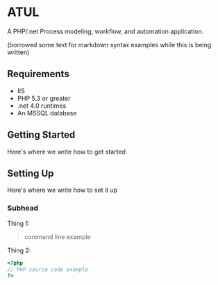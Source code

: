 ATUL
====

A PHP/.net Process modeling, workflow, and automation application.

(borrowed some text for markdown syntax examples while this is being written)

Requirements
---------
* IIS
* PHP 5.3 or greater
* .net 4.0 runtimes
* An MSSQL database

Getting Started
--------
Here's where we write how to get started


Setting Up
---------
Here's where we write how to set it up

### Subhead
Thing 1:
> command line example

Thing 2:
```php
<?php
// PHP source code example
?>
```
